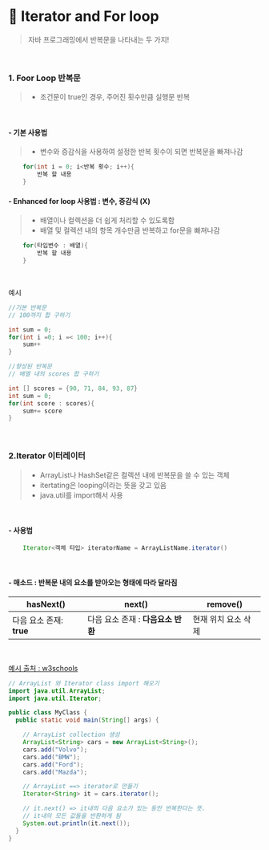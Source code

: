 # 📀 Iterator and For loop

> 자바 프로그래밍에서 반복문을 나타내는 두 가지!

<br >

### 1. Foor Loop 반복문

> - 조건문이 true인 경우, 주어진 횟수만큼 실행문 반복

<br>

#### - 기본 사용법

> - 변수와 증감식을 사용하여 설정한 반복 횟수이 되면 반복문을 빠져나감

```java
    for(int i = 0; i<반복 횟수; i++){
        반복 할 내용
    }
```

#### - Enhanced for loop 사용법 : 변수, 증감식 (X)

> - 배열이나 컬렉션을 더 쉽게 처리할 수 있도록함
> - 배열 및 컬렉션 내의 항목 개수만큼 반복하고 for문을 빠져나감

```java
    for(타입변수 : 배열){
        반복 할 내용
    }
```

<br>

예시

```java
//기본 반복문
// 100까지 합 구하기

int sum = 0;
for(int i =0; i =< 100; i++){
    sum++
}

//향상된 반복문
// 배열 내의 scores 합 구하기

int [] scores = {90, 71, 84, 93, 87}
int sum = 0;
for(int score : scores){
    sum+= score
}
```

<br>

### 2.Iterator 이터레이터

> - ArrayList나 HashSet같은 컬렉션 내에 반복문을 쓸 수 있는 객체
> - itertating은 looping이라는 뜻을 갖고 있음
> - java.util를 import해서 사용

<br>

#### - 사용법

```java
    Iterator<객체 타입> iteratorName = ArrayListName.iterator()
```

<br>

#### - 매소드 : 반복문 내의 요소를 받아오는 형태에 따라 달라짐

| hasNext()                | next()                             | remove()            |
| ------------------------ | ---------------------------------- | ------------------- |
| 다음 요소 존재: **true** | 다음 요소 존재 : **다음요소 반환** | 현재 위치 요소 삭제 |

<br >

[예시 출처 : w3schools ](https://www.w3schools.com/java/java_iterator.asp)

```java
// ArrayList 와 Iterator class import 해오기
import java.util.ArrayList;
import java.util.Iterator;

public class MyClass {
  public static void main(String[] args) {

    // ArrayList collection 생성
    ArrayList<String> cars = new ArrayList<String>();
    cars.add("Volvo");
    cars.add("BMW");
    cars.add("Ford");
    cars.add("Mazda");

    // ArrayList ==> iterator로 만들기
    Iterator<String> it = cars.iterator();

    // it.next() => it내의 다음 요소가 있는 동안 반복한다는 뜻.
    // it내의 모든 값들을 반환하게 됨
    System.out.println(it.next());
  }
}
```
